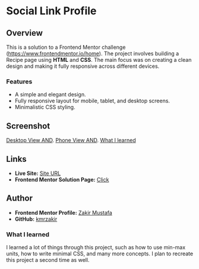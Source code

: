 # Social Link Profile

## Overview
This is a solution to a Frontend Mentor challenge (https://www.frontendmentor.io/home). The project involves building a Recipe page using **HTML** and **CSS**. The main focus was on creating a clean design and making it fully responsive across different devices.

### Features
- A simple and elegant design.
- Fully responsive layout for mobile, tablet, and desktop screens.
- Minimalistic CSS styling.

## Screenshot
[Desktop View](./images/desktop1.png)[  AND](./images/desktop2.pn).
[Phone View](./images/phone1.png)[  AND](./images/phone2.png).
[What I learned](#what-i-learned)

## Links
- **Live Site:** [Site URL](https://kmrzakir.github.io/Recipe_page_frontend_mentor/)
- **Frontend Mentor Solution Page:** [Click](https://www.frontendmentor.io/solutions/min-max-unit-fgNQ5uKjJU)

## Author
- **Frontend Mentor Profile:** [Zakir Mustafa](https://www.frontendmentor.io/profile/kmrzakir)
- **GitHub:** [kmrzakir](https://github.com/kmrzakir)
### What I learned
I learned a lot of things through this project, such as how to use min-max units, how to write minimal CSS, and many more concepts. I plan to recreate this project a second time as well.
